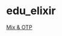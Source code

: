 # edu_elixir
[Mix &amp; OTP](https://elixir-lang.org/getting-started/mix-otp/introduction-to-mix.html)
